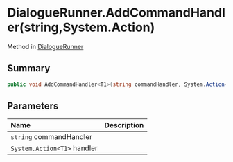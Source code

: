 # DialogueRunner.AddCommandHandler(string,System.Action<T1>)

Method in [DialogueRunner](/api/csharp/yarn.unity.dialoguerunner.md)

## Summary



```csharp
public void AddCommandHandler<T1>(string commandHandler, System.Action<T1> handler)
```

## Parameters

|Name|Description|
|:---|:---|
|`string` commandHandler||
|`System.Action<T1>` handler||

